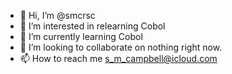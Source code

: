 - 👋 Hi, I’m @smcrsc
- 👀 I’m interested in relearning Cobol
- 🌱 I’m currently learning Cobol
- 💞️ I’m looking to collaborate on nothing right now.
- 📫 How to reach me s_m_campbell@icloud.com

<!---
smcrsc/smcrsc is a ✨ special ✨ repository because its `README.md` (this file) appears on your GitHub profile.
You can click the Preview link to take a look at your changes.
--->

